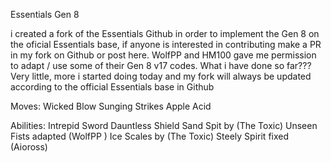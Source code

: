 Essentials Gen 8

i created a fork of the Essentials Github in order to implement the Gen 8 on the oficial Essentials base, if anyone is interested in contributing make a PR in my fork on Github or post here.
WolfPP and HM100 gave me permission to adapt / use some of their Gen 8 v17 codes.
What i have done so far??? Very little, more i started doing today and my fork will always be updated according to the official Essentials base in Github

Moves:
Wicked Blow
Sunging Strikes
Apple Acid

Abilities:
Intrepid Sword
Dauntless Shield
Sand Spit by (The Toxic)
Unseen Fists adapted (WolfPP )
Ice Scales by (The Toxic)
Steely Spirit fixed (Aioross)
